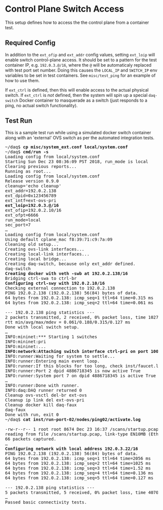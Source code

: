 # Control Plane Switch Access

This setup defines how to access the the control plane from a container test.

## Required Config
In addition to the `ext_ofip` and `ext_addr` config values, setting
`ext_loip` will enable switch control-plane access. It should be set
to a pattern for the test container IP, e.g. `192.0.3.@/16`, where
the `@` will be automaticaly replaced with test port set number.
Doing this causes the `LOCAL_IP` and `SWITCH_IP` env variables to be set in
test containers. See `misc/test_ping` for an example of how to use them.

If `ext_ctrl` is defined, then this will enable access to the actual
 physical switch. If `ext_ctrl` is _not_ defined, then the system
will spin up a special `daq-switch` Docker container to masquerade as a switch
(just responds to a ping, no actual switch functionality).

## Test Run
This is a sample test run while using a simulated docker switch container
along with an 'external' OVS switch as per the automated integration tests.
<pre>
~/daq$ <b>cp misc/system_ext.conf local/system.conf</b>
~/daq$ <b>cmd/run -s</b>
Loading config from local/system.conf
Starting Sun Dec 23 08:36:09 PST 2018, run_mode is local
Clearing previous reports...
Running as root...
Loading config from local/system.conf
Release version 0.9.0
cleanup='echo cleanup'
ext_addr=192.0.2.138
ext_dpid=0x123456789
ext_intf=ext-ovs-pri
<b>ext_loip=192.0.3.@/16</b>
ext_ofip=192.0.2.10/16
ext_ofpt=6666
run_mode=local
sec_port=7
&hellip;
Loading config from local/system.conf
Using default cplane_mac f8:39:71:c9:7a:09
Cleaning old setup...
Creating ovs-link interfaces...
Creating local-link interfaces...
Creating local bridge...
Creating daq-switch, because only ext_addr defined.
daq-switch
<b>Creating docker with veth -swb at 192.0.2.138/16</b>
Bridging ctrl-swa to ctrl-br
<b>Configuring ctrl-swy with 192.0.2.10/16</b>
Checking external connection to 192.0.2.138
PING 192.0.2.138 (192.0.2.138) 56(84) bytes of data.
64 bytes from 192.0.2.138: icmp_seq=1 ttl=64 time=0.315 ms
64 bytes from 192.0.2.138: icmp_seq=2 ttl=64 time=0.061 ms

--- 192.0.2.138 ping statistics ---
2 packets transmitted, 2 received, 0% packet loss, time 1027ms
rtt min/avg/max/mdev = 0.061/0.188/0.315/0.127 ms
Done with local switch setup.
&hellip;
INFO:mininet:*** Starting 1 switches
INFO:mininet:pri
INFO:mininet:...
<b>INFO:network:Attaching switch interface ctrl-pri on port 1000</b>
INFO:runner:Waiting for system to settle...
INFO:runner:Entering main event loop.
INFO:runner:If this blocks for too long, check inst/faucet.log for errors
INFO:runner:Port 2 dpid 4886718345 is now active True
INFO:runner:System port 7 on dpid 4886718345 is active True
&hellip;
INFO:runner:Done with runner.
INFO:daq:DAQ runner returned 0
Cleanup ovs-vsctl del-br ext-ovs
Cleanup ip link del ext-ovs-pri
Cleanup docker kill daq-faux
daq-faux
Done with run, exit 0
~/daq$ <b>cat inst/run-port-02/nodes/ping02/activate.log</b>

-rw-r--r-- 1 root root 8674 Dec 23 16:37 /scans/startup.pcap
reading from file /scans/startup.pcap, link-type EN10MB (Ethernet)
66 packets captured.
&hellip;
<b>Configuring network with local address 192.0.3.22/16</b>
PING 192.0.2.138 (192.0.2.138) 56(84) bytes of data.
64 bytes from 192.0.2.138: icmp_seq=1 ttl=64 time=2056 ms
64 bytes from 192.0.2.138: icmp_seq=2 ttl=64 time=1025 ms
64 bytes from 192.0.2.138: icmp_seq=3 ttl=64 time=1.52 ms
64 bytes from 192.0.2.138: icmp_seq=4 ttl=64 time=0.136 ms
64 bytes from 192.0.2.138: icmp_seq=5 ttl=64 time=0.127 ms

--- 192.0.2.138 ping statistics ---
5 packets transmitted, 5 received, 0% packet loss, time 4070ms
&hellip;
Passed basic connectivity tests.
</pre>
